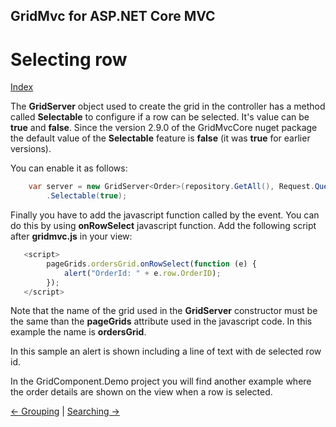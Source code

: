 ## GridMvc for ASP.NET Core MVC

# Selecting row

[Index](Documentation.md)

The **GridServer** object used to create the grid in the controller has a method called **Selectable** to configure if a row can be selected. 
It's value can be **true** and **false**. 
Since the version 2.9.0 of the GridMvcCore nuget package the default value of the **Selectable** feature is **false** (it was **true** for earlier versions).

You can enable it as follows:
```c#
    var server = new GridServer<Order>(repository.GetAll(), Request.Query, false, "ordersGrid", columns)
        .Selectable(true);
```

Finally you have to add the javascript function called by the event. You can do this by using **onRowSelect** javascript function. Add the following script after **gridmvc.js** in your view:

```javascript
   <script>
        pageGrids.ordersGrid.onRowSelect(function (e) {
            alert("OrderId: " + e.row.OrderID);
        });
   </script>
```

Note that the name of the grid used in the **GridServer** constructor must be the same than the **pageGrids** attribute used in the javascript code. In this example the name is **ordersGrid**.

In this sample an alert is shown including a line of text with de selected row id.

In the GridComponent.Demo project you will find another example where the order details are shown on the view when a row is selected.

[<- Grouping](Grouping.md) | [Searching ->](Searching.md)